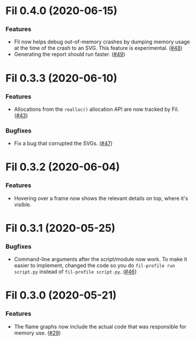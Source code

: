 # Fil 0.4.0 (2020-06-15)


### Features

- Fil now helps debug out-of-memory crashes by dumping memory usage at the time of the crash to an SVG. This feature is experimental. ([#48](https://gitlab.com/pythonspeed/filprofiler/-/issues/48))
- Generating the report should run faster. ([#49](https://gitlab.com/pythonspeed/filprofiler/-/issues/49))


# Fil 0.3.3 (2020-06-10)


### Features

- Allocations from the `realloc()` allocation API are now tracked by Fil. ([#43](https://gitlab.com/pythonspeed/filprofiler/-/issues/43))


### Bugfixes

- Fix a bug that corrupted the SVGs. ([#47](https://gitlab.com/pythonspeed/filprofiler/-/issues/47))


# Fil 0.3.2 (2020-06-04)

### Features

- Hovering over a frame now shows the relevant details on top, where it's visible.


# Fil 0.3.1 (2020-05-25)


### Bugfixes

- Command-line arguments after the script/module now work. To make it easier to implement, changed the code so you do `fil-profile run script.py` instead of `fil-profile script.py`. ([#46](https://gitlab.com/pythonspeed/filprofiler/-/issues/46))


# Fil 0.3.0 (2020-05-21)


### Features

- The flame graphs now include the actual code that was responsible for memory use. ([#29](https://gitlab.com/pythonspeed/filprofiler/-/issues/29))
